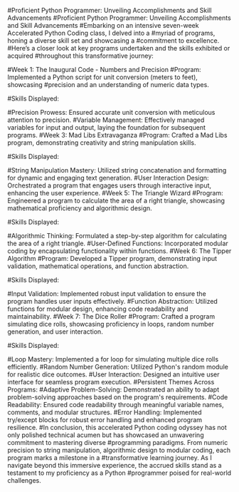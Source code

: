 #Proficient Python Programmer: Unveiling Accomplishments and Skill Advancements 
#Proficient Python Programmer: Unveiling Accomplishments and Skill Advancements
#Embarking on an intensive seven-week Accelerated Python Coding class, I delved into a #myriad of programs, honing a diverse skill set and showcasing a #commitment to excellence. #Here’s a closer look at key programs undertaken and the skills exhibited or acquired #throughout this transformative journey:

#Week 1: The Inaugural Code - Numbers and Precision
#Program: Implemented a Python script for unit conversion (meters to feet), showcasing #precision and an understanding of numeric data types.

#Skills Displayed:

#Precision Prowess: Ensured accurate unit conversion with meticulous attention to precision.
#Variable Management: Effectively managed variables for input and output, laying the foundation for subsequent programs.
#Week 3: Mad Libs Extravaganza
#Program: Crafted a Mad Libs program, demonstrating creativity and string manipulation skills.

#Skills Displayed:

#String Manipulation Mastery: Utilized string concatenation and formatting for dynamic and engaging text generation.
#User Interaction Design: Orchestrated a program that engages users through interactive input, enhancing the user experience.
#Week 5: The Triangle Wizard
#Program: Engineered a program to calculate the area of a right triangle, showcasing mathematical proficiency and algorithmic design.

#Skills Displayed:

#Algorithmic Thinking: Formulated a step-by-step algorithm for calculating the area of a right triangle.
#User-Defined Functions: Incorporated modular coding by encapsulating functionality within functions.
#Week 6: The Tipper Algorithm
#Program: Developed a Tipper program, demonstrating input validation, mathematical operations, and function abstraction.

#Skills Displayed:

#Input Validation: Implemented robust input validation to ensure the program handles user inputs effectively.
#Function Abstraction: Utilized functions for modular design, enhancing code readability and maintainability.
#Week 7: The Dice Roller
#Program: Crafted a program simulating dice rolls, showcasing proficiency in loops, random number generation, and user interaction.

#Skills Displayed:

#Loop Mastery: Implemented a for loop for simulating multiple dice rolls efficiently.
#Random Number Generation: Utilized Python's random module for realistic dice outcomes.
#User Interaction: Designed an intuitive user interface for seamless program execution.
#Persistent Themes Across Programs:
#Adaptive Problem-Solving: Demonstrated an ability to adapt problem-solving approaches based on the program's requirements.
#Code Readability: Ensured code readability through meaningful variable names, comments, and modular structures.
#Error Handling: Implemented try/except blocks for robust error handling and enhanced program resilience.
#In conclusion, this accelerated Python coding odyssey has not only polished technical acumen but has showcased an unwavering commitment to mastering diverse #programming paradigms. From numeric precision to string manipulation, algorithmic design to modular coding, each program marks a milestone in a #transformative learning journey. As I navigate beyond this immersive experience, the accrued skills stand as a testament to my proficiency as a Python #programmer poised for real-world challenges.




